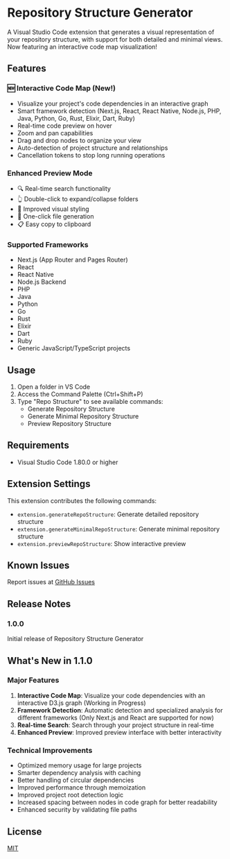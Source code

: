 # Repository Structure Generator

A Visual Studio Code extension that generates a visual representation of your repository structure, with support for both detailed and minimal views. Now featuring an interactive code map visualization!

## Features

### 🆕 Interactive Code Map (New!)
- Visualize your project's code dependencies in an interactive graph
- Smart framework detection (Next.js, React, React Native, Node.js, PHP, Java, Python, Go, Rust, Elixir, Dart, Ruby)
- Real-time code preview on hover
- Zoom and pan capabilities
- Drag and drop nodes to organize your view
- Auto-detection of project structure and relationships
- Cancellation tokens to stop long running operations

### Enhanced Preview Mode
- 🔍 Real-time search functionality
- 👆 Double-click to expand/collapse folders
- 🎨 Improved visual styling
- 💾 One-click file generation
- 📋 Easy copy to clipboard

### Supported Frameworks
- Next.js (App Router and Pages Router)
- React
- React Native
- Node.js Backend
- PHP
- Java
- Python
- Go
- Rust
- Elixir
- Dart
- Ruby
- Generic JavaScript/TypeScript projects

## Usage

1. Open a folder in VS Code
2. Access the Command Palette (Ctrl+Shift+P)
3. Type "Repo Structure" to see available commands:
   - Generate Repository Structure
   - Generate Minimal Repository Structure
   - Preview Repository Structure

## Requirements

- Visual Studio Code 1.80.0 or higher

## Extension Settings

This extension contributes the following commands:

* `extension.generateRepoStructure`: Generate detailed repository structure
* `extension.generateMinimalRepoStructure`: Generate minimal repository structure
* `extension.previewRepoStructure`: Show interactive preview

## Known Issues

Report issues at [GitHub Issues](https://github.com/Misaint20/repo-structure-generator/issues)

## Release Notes

### 1.0.0

Initial release of Repository Structure Generator

## What's New in 1.1.0

### Major Features
1. **Interactive Code Map**: Visualize your code dependencies with an interactive D3.js graph (Working in Progress)
2. **Framework Detection**: Automatic detection and specialized analysis for different frameworks (Only Next.js and React are supported for now)
3. **Real-time Search**: Search through your project structure in real-time
4. **Enhanced Preview**: Improved preview interface with better interactivity

### Technical Improvements
- Optimized memory usage for large projects
- Smarter dependency analysis with caching
- Better handling of circular dependencies
- Improved performance through memoization
- Improved project root detection logic
- Increased spacing between nodes in code graph for better readability
- Enhanced security by validating file paths

## License

[MIT](LICENSE.md)